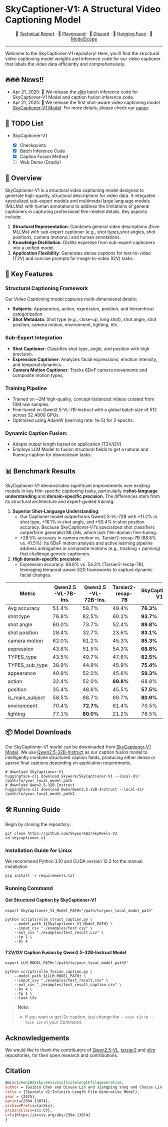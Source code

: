 # SkyCaptioner-V1: A Structural Video Captioning Model

<p align="center">
📑 <a href="https://arxiv.org/pdf/2504.13074">Technical Report</a> · 👋 <a href="https://www.skyreels.ai/home?utm_campaign=github_SkyReels_V2" target="_blank">Playground</a> · 💬 <a href="https://discord.gg/PwM6NYtccQ" target="_blank">Discord</a> · 🤗 <a href="https://huggingface.co/Skywork/SkyCaptioner-V1" target="_blank">Hugging Face</a> · 🤖 <a href="https://modelscope.cn/collections/SkyReels-V2-f665650130b144">ModelScope</a></a>
</p>

---

Welcome to the SkyCaptioner-V1 repository! Here, you'll find the structural video captioning model weights and inference code for our video captioner that labels the video data efficiently and comprehensively.

## 🔥🔥🔥 News!!

* Apr 21, 2025: 👋 We release the [vllm](https://github.com/vllm-project/vllm) batch inference code for SkyCaptioner-V1 Model and caption fusion inference code.
* Apr 21, 2025: 👋 We release the first shot-aware video captioning model [SkyCaptioner-V1  Model](https://huggingface.co/Skywork/SkyCaptioner-V1). For more details, please check our [paper](https://arxiv.org/pdf/2504.13074).

## 📑 TODO List

- SkyCaptioner-V1
  
  - [x] Checkpoints
  - [x] Batch Inference Code
  - [x] Caption Fusion Method
  - [ ] Web Demo (Gradio)

## 🌟 Overview

SkyCaptioner-V1 is a structural video captioning model designed to generate high-quality, structural descriptions for video data. It integrates specialized sub-expert models and multimodal large language models (MLLMs) with human annotations to address the limitations of general captioners in capturing professional film-related details. Key aspects include:

1. ​​**Structural Representation**​: Combines general video descriptions (from MLLMs) with sub-expert captioner (e.g., shot types,shot angles, shot positions, camera motions.) and human annotations.
2. ​​**Knowledge Distillation**​: Distills expertise from sub-expert captioners into a unified model.
3. ​​**Application Flexibility**​: Generates dense captions for text-to-video (T2V) and concise prompts for image-to-video (I2V) tasks.

## 🔑 Key Features

### Structural Captioning Framework

Our Video Captioning model captures multi-dimensional details:

* ​​**Subjects**​: Appearance, action, expression, position, and hierarchical categorization.
* ​​**Shot Metadata**​: Shot type (e.g., close-up, long shot), shot angle, shot position, camera motion, environment, lighting, etc.

### Sub-Expert Integration

* ​​**Shot Captioner**​: Classifies shot type, angle, and position with high precision.
* ​​**Expression Captioner**​: Analyzes facial expressions, emotion intensity, and temporal dynamics.
* ​​**Camera Motion Captioner**​: Tracks 6DoF camera movements and composite motion types,

### Training Pipeline

* Trained on \~2M high-quality, concept-balanced videos curated from 10M raw samples.
* Fine-tuned on Qwen2.5-VL-7B-Instruct with a global batch size of 512 across 32 A800 GPUs.
* Optimized using AdamW (learning rate: 1e-5) for 2 epochs.

### Dynamic Caption Fusion:

* Adapts output length based on application (T2V/I2V).
* Employs LLM Model to fusion structural fields to get a natural and fluency caption for downstream tasks.

## 📊 Benchmark Results

SkyCaptioner-V1 demonstrates significant improvements over existing models in key film-specific captioning tasks, particularly in ​**shot-language understanding** and ​​**domain-specific precision**​. The differences stem from its structural architecture and expert-guided training:

1. ​​**Superior Shot-Language Understanding**​:
   * ​Our Captioner model outperforms Qwen2.5-VL-72B with +11.2% in shot type, +16.1% in shot angle, and +50.4% in shot position accuracy. Because SkyCaptioner-V1’s specialized shot classifiers outperform generalist MLLMs, which lack film-domain fine-tuning.
   * ​+28.5% accuracy in camera motion vs. Tarsier2-recap-7B (88.8% vs. 41.5%):
     Its 6DoF motion analysis and active learning pipeline address ambiguities in composite motions (e.g., tracking + panning) that challenge generic captioners.
2. ​​**High domain-specific precision**​:
   * ​​Expression accuracy​: ​68.8% vs. 54.3% (Tarsier2-recap-7B), leveraging temporal-aware S2D frameworks to capture dynamic facial changes.

<p align="center">
<table align="center">
  <thead>
    <tr>
      <th>Metric</th>
      <th>Qwen2.5-VL-7B-Ins.</th>
      <th>Qwen2.5-VL-72B-Ins.</th>
      <th>Tarsier2-recap-7B</th>
      <th>SkyCaptioner-V1</th>
    </tr>
  </thead>
  <tbody>
    <tr>
      <td>Avg accuracy</td>
      <td>51.4%</td>
      <td>58.7%</td>
      <td>49.4%</td>
      <td><strong>76.3%</strong></td>
    </tr>
    <tr>
      <td>shot type</td>
      <td>76.8%</td>
      <td>82.5%</td>
      <td>60.2%</td>
      <td><strong>93.7%</strong></td>
    </tr>
    <tr>
      <td>shot angle</td>
      <td>60.0%</td>
      <td>73.7%</td>
      <td>52.4%</td>
      <td><strong>89.8%</strong></td>
    </tr>
    <tr>
      <td>shot position</td>
      <td>28.4%</td>
      <td>32.7%</td>
      <td>23.6%</td>
      <td><strong>83.1%</strong></td>
    </tr>
    <tr>
      <td>camera motion</td>
      <td>62.0%</td>
      <td>61.2%</td>
      <td>45.3%</td>
      <td><strong>85.3%</strong></td>
    </tr>
    <tr>
      <td>expression</td>
      <td>43.6%</td>
      <td>51.5%</td>
      <td>54.3%</td>
      <td><strong>68.8%</strong></td>
    </tr>
    <tr>
      <td>TYPES_type</td>
      <td>43.5%</td>
      <td>49.7%</td>
      <td>47.6%</td>
      <td><strong>82.5%</strong></td>
    </tr>
    <tr>
      <td>TYPES_sub_type</td>
      <td>38.9%</td>
      <td>44.9%</td>
      <td>45.9%</td>
      <td><strong>75.4%</strong></td>
    </tr>
    <tr>
      <td>appearance</td>
      <td>40.9%</td>
      <td>52.0%</td>
      <td>45.6%</td>
      <td><strong>59.3%</strong></td>
    </tr>
    <tr>
      <td>action</td>
      <td>32.4%</td>
      <td>52.0%</td>
      <td><strong>69.8%</strong></td>
      <td>68.8%</td>
    </tr>
    <tr>
      <td>position</td>
      <td>35.4%</td>
      <td>48.6%</td>
      <td>45.5%</td>
      <td><strong>57.5%</strong></td>
    </tr>
    <tr>
      <td>is_main_subject</td>
      <td>58.5%</td>
      <td>68.7%</td>
      <td>69.7%</td>
      <td><strong>80.9%</strong></td>
    </tr>
    <tr>
      <td>environment</td>
      <td>70.4%</td>
      <td><strong>72.7%</strong></td>
      <td>61.4%</td>
      <td>70.5%</td>
    </tr>
    <tr>
      <td>lighting</td>
      <td>77.1%</td>
      <td><strong>80.0%</strong></td>
      <td>21.2%</td>
      <td>76.5%</td>
    </tr>
  </tbody>
</table>
</p>

## 📦 Model Downloads

Our SkyCaptioner-V1 model can be downloaded from  [SkyCaptioner-V1  Model](https://huggingface.co/Skywork/SkyCaptioner-V1).
We use [Qwen2.5-32B-Instruct](https://huggingface.co/Qwen/Qwen2.5-32B-Instruct) as our caption fusion model to intelligently combine structured caption fields, producing either dense or sparse final captions depending on application requirements.

```shell
# download SkyCaptioner-V1
huggingface-cli download Skywork/SkyCaptioner-V1 --local-dir /path/to/your_local_model_path
# download Qwen2.5-32B-Instruct
huggingface-cli download Qwen/Qwen2.5-32B-Instruct --local-dir /path/to/your_local_model_path2
```

## 🛠️ Running Guide

Begin by cloning the repository:

```shell
git clone https://github.com/SkyworkAI/SkyReels-V2
cd skycaptioner_v1
```

### Installation Guide for Linux

We recommend Python 3.10 and CUDA version 12.2 for the manual installation.

```shell
pip install -r requirements.txt
```

### Running Command

#### Get Structural Caption by SkyCaptioner-V1

```shell
export SkyCaptioner_V1_Model_PATH="/path/to/your_local_model_path"

python scripts/vllm_struct_caption.py \
    --model_path ${SkyCaptioner_V1_Model_PATH} \
    --input_csv "./examples/test.csv" \
    --out_csv "./examples/test_result.csv" \
    --tp 1 \
    --bs 4
```

#### T2V/I2V Caption Fusion by Qwen2.5-32B-Instruct Model

```shell
export LLM_MODEL_PATH="/path/to/your_local_model_path2"

python scripts/vllm_fusion_caption.py \
    --model_path ${LLM_MODEL_PATH} \
    --input_csv "./examples/test_result.csv" \
    --out_csv "./examples/test_result_caption.csv" \
    --bs 4 \
    --tp 1 \
    --task t2v
```
> **Note**: 
> - If you want to get i2v caption, just change the `--task t2v` to `--task i2v` in your Command.

## Acknowledgements

We would like to thank the contributors of <a href="https://github.com/QwenLM/Qwen2.5-VL">Qwen2.5-VL</a>, <a href="https://github.com/bytedance/tarsier">tarsier2</a> and <a href="https://github.com/vllm-project/vllm">vllm</a> repositories, for their open research and contributions.

## Citation

```bibtex
@misc{chen2025skyreelsv2infinitelengthfilmgenerative,
author = {Guibin Chen and Dixuan Lin and Jiangping Yang and Chunze Lin and Junchen Zhu and Mingyuan Fan and Hao Zhang and Sheng Chen and Zheng Chen and Chengcheng Ma and Weiming Xiong and Wei Wang and Nuo Pang and Kang Kang and Zhiheng Xu and Yuzhe Jin and Yupeng Liang and Yubing Song and Peng Zhao and Boyuan Xu and Di Qiu and Debang Li and Zhengcong Fei and Yang Li and Yahui Zhou},
title = {Skyreels V2:Infinite-Length Film Generative Model},
year = {2025},
eprint={2504.13074},
archivePrefix={arXiv},
primaryClass={cs.CV},
url={https://arxiv.org/abs/2504.13074}
}
```


